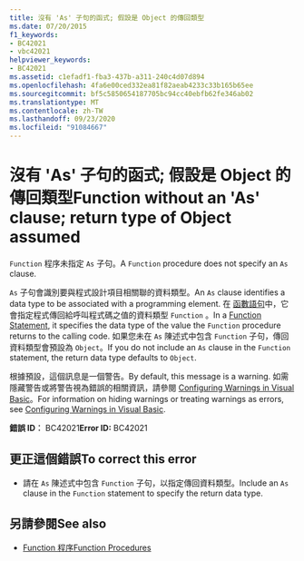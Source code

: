 ```yaml
---
title: 沒有 'As' 子句的函式; 假設是 Object 的傳回類型
ms.date: 07/20/2015
f1_keywords:
- BC42021
- vbc42021
helpviewer_keywords:
- BC42021
ms.assetid: c1efadf1-fba3-437b-a311-240c4d07d894
ms.openlocfilehash: 4fa6e00ced332ea81f82aeab4233c33b165b65ee
ms.sourcegitcommit: bf5c5850654187705bc94cc40ebfb62fe346ab02
ms.translationtype: MT
ms.contentlocale: zh-TW
ms.lasthandoff: 09/23/2020
ms.locfileid: "91084667"
---
```

# <a name="function-without-an-as-clause-return-type-of-object-assumed"></a><span data-ttu-id="2ba41-102">沒有 'As' 子句的函式; 假設是 Object 的傳回類型</span><span class="sxs-lookup"><span data-stu-id="2ba41-102">Function without an 'As' clause; return type of Object assumed</span></span>

<span data-ttu-id="2ba41-103">`Function` 程序未指定 `As` 子句。</span><span class="sxs-lookup"><span data-stu-id="2ba41-103">A `Function` procedure does not specify an `As` clause.</span></span>  
  
 <span data-ttu-id="2ba41-104">`As` 子句會識別要與程式設計項目相關聯的資料類型。</span><span class="sxs-lookup"><span data-stu-id="2ba41-104">An `As` clause identifies a data type to be associated with a programming element.</span></span> <span data-ttu-id="2ba41-105">在 [函數語句](../language-reference/statements/function-statement.md)中，它會指定程式傳回給呼叫程式碼之值的資料類型 `Function` 。</span><span class="sxs-lookup"><span data-stu-id="2ba41-105">In a [Function Statement](../language-reference/statements/function-statement.md), it specifies the data type of the value the `Function` procedure returns to the calling code.</span></span> <span data-ttu-id="2ba41-106">如果您未在 `As` 陳述式中包含 `Function` 子句，傳回資料類型會預設為 `Object`。</span><span class="sxs-lookup"><span data-stu-id="2ba41-106">If you do not include an `As` clause in the `Function` statement, the return data type defaults to `Object`.</span></span>  
  
 <span data-ttu-id="2ba41-107">根據預設，這個訊息是一個警告。</span><span class="sxs-lookup"><span data-stu-id="2ba41-107">By default, this message is a warning.</span></span> <span data-ttu-id="2ba41-108">如需隱藏警告或將警告視為錯誤的相關資訊，請參閱 [Configuring Warnings in Visual Basic](/visualstudio/ide/configuring-warnings-in-visual-basic)。</span><span class="sxs-lookup"><span data-stu-id="2ba41-108">For information on hiding warnings or treating warnings as errors, see [Configuring Warnings in Visual Basic](/visualstudio/ide/configuring-warnings-in-visual-basic).</span></span>  
  
 <span data-ttu-id="2ba41-109">**錯誤 ID︰** BC42021</span><span class="sxs-lookup"><span data-stu-id="2ba41-109">**Error ID:** BC42021</span></span>  
  
## <a name="to-correct-this-error"></a><span data-ttu-id="2ba41-110">更正這個錯誤</span><span class="sxs-lookup"><span data-stu-id="2ba41-110">To correct this error</span></span>  
  
- <span data-ttu-id="2ba41-111">請在 `As` 陳述式中包含 `Function` 子句，以指定傳回資料類型。</span><span class="sxs-lookup"><span data-stu-id="2ba41-111">Include an `As` clause in the `Function` statement to specify the return data type.</span></span>  
  
## <a name="see-also"></a><span data-ttu-id="2ba41-112">另請參閱</span><span class="sxs-lookup"><span data-stu-id="2ba41-112">See also</span></span>

- [<span data-ttu-id="2ba41-113">Function 程序</span><span class="sxs-lookup"><span data-stu-id="2ba41-113">Function Procedures</span></span>](../programming-guide/language-features/procedures/function-procedures.md)
